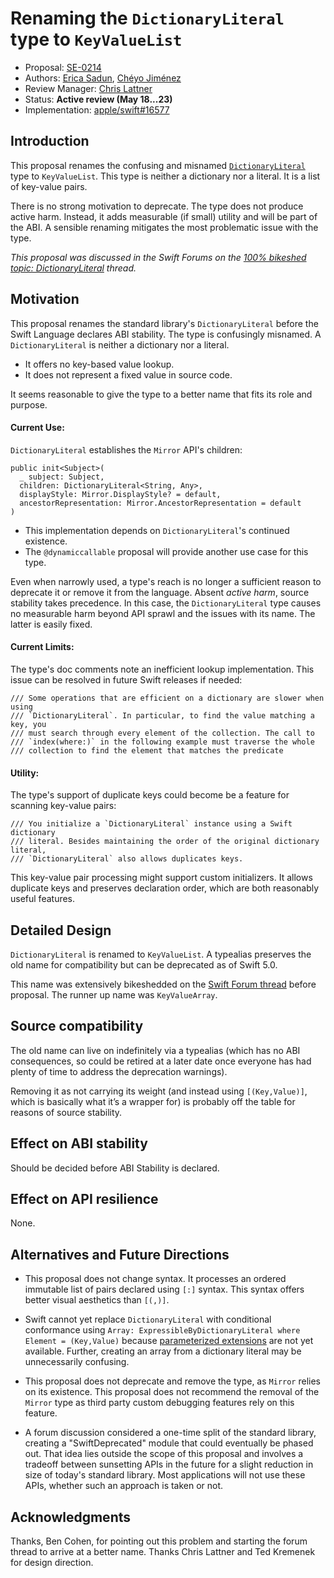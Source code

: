 # Renaming the `DictionaryLiteral` type to `KeyValueList`

* Proposal: [SE-0214](0214-DictionaryLiteral.md)
* Authors: [Erica Sadun](https://github.com/erica), [Chéyo Jiménez](https://github.com/masters3d)
* Review Manager: [Chris Lattner](https://github.com/lattner)
* Status: **Active review (May 18...23)**
* Implementation: [apple/swift#16577](https://github.com/apple/swift/pull/16577)

## Introduction

This proposal renames the confusing and misnamed [`DictionaryLiteral`](https://github.com/apple/swift/blob/c25188bafd1c775d4ceecc4a795f614f00451bf9/stdlib/public/core/Mirror.swift#L646) type to `KeyValueList`. This type is neither a dictionary nor a literal. It is a list of key-value pairs.

There is no strong motivation to deprecate. The type does not produce active harm. Instead, it adds measurable (if small) utility and will be part of the ABI. A sensible renaming mitigates the most problematic issue with the type.

*This proposal was discussed in the Swift Forums on the [100% bikeshed topic: DictionaryLiteral](https://forums.swift.org/t/100-bikeshed-topic-dictionaryliteral/7385) thread.*

## Motivation

This proposal renames the standard library's `DictionaryLiteral` before the Swift Language declares ABI stability. The type is confusingly misnamed. A `DictionaryLiteral` is neither a dictionary nor a literal. 

* It offers no key-based value lookup.
* It does not represent a fixed value in source code.

It seems reasonable to give the type to a better name that fits its role and purpose.

#### Current Use:

`DictionaryLiteral` establishes the `Mirror` API's children:

```
public init<Subject>(
  _ subject: Subject, 
  children: DictionaryLiteral<String, Any>, 
  displayStyle: Mirror.DisplayStyle? = default, 
  ancestorRepresentation: Mirror.AncestorRepresentation = default
)
```

* This implementation depends on `DictionaryLiteral`'s continued existence. 
* The `@dynamiccallable` proposal will provide another use case for this type.

Even when narrowly used, a type's reach is no longer a sufficient reason to deprecate it or remove it from the language. Absent *active harm*, source stability takes precedence. In this case, the `DictionaryLiteral` type causes no measurable harm beyond API sprawl and the issues with its name. The latter is easily fixed.

#### Current Limits:

The type's doc comments note an inefficient lookup implementation. This issue can be resolved in future Swift releases if needed:

```
/// Some operations that are efficient on a dictionary are slower when using
/// `DictionaryLiteral`. In particular, to find the value matching a key, you
/// must search through every element of the collection. The call to
/// `index(where:)` in the following example must traverse the whole
/// collection to find the element that matches the predicate
```

#### Utility:

The type's support of duplicate keys could become be a feature for scanning key-value pairs:

```
/// You initialize a `DictionaryLiteral` instance using a Swift dictionary
/// literal. Besides maintaining the order of the original dictionary literal,
/// `DictionaryLiteral` also allows duplicates keys.
```

This key-value pair processing might support custom initializers. It allows duplicate keys and preserves declaration order, which are both reasonably useful features.

## Detailed Design

`DictionaryLiteral` is renamed to `KeyValueList`. A typealias preserves the old name for compatibility but can be deprecated as of Swift 5.0.

This name was extensively bikeshedded on the [Swift Forum thread](https://forums.swift.org/t/100-bikeshed-topic-dictionaryliteral/7385) before proposal. The runner up name was `KeyValueArray`.

## Source compatibility

The old name can live on indefinitely via a typealias (which has no ABI consequences, so could be retired at a later date once everyone has had plenty of time to address the deprecation warnings). 

Removing it as not carrying its weight (and instead using `[(Key,Value)]`, which is basically what it’s a wrapper for) is probably off the table for reasons of source stability.

## Effect on ABI stability

Should be decided before ABI Stability is declared.

## Effect on API resilience

None.

## Alternatives and Future Directions

* This proposal does not change syntax.  It processes an ordered immutable list of pairs declared using `[:]` syntax. This syntax offers better visual aesthetics than `[(,)]`.

* Swift cannot yet replace `DictionaryLiteral` with conditional conformance using `Array: ExpressibleByDictionaryLiteral where Element = (Key,Value)` because [parameterized extensions](https://github.com/apple/swift/blob/master/docs/GenericsManifesto.md#parameterized-extensions) are not yet available. Further, creating an array from a dictionary literal may be unnecessarily confusing.

* This proposal does not deprecate and remove the type, as `Mirror` relies on its existence. This proposal does not recommend the removal of the `Mirror` type as third party custom debugging features rely on this feature.

* A forum discussion considered a one-time split of the standard library, creating a "SwiftDeprecated" module that could eventually be phased out. That idea lies outside the scope of this proposal and involves a tradeoff between sunsetting APIs in the future for a slight reduction in size of today's standard library. Most applications will not use these APIs, whether such an approach is taken or not.

## Acknowledgments

Thanks, Ben Cohen, for pointing out this problem and starting the forum thread to arrive at a better name. Thanks Chris Lattner and Ted Kremenek for design direction. 
